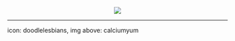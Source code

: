 <p align="center">
<img src="https://64.media.tumblr.com/674e3ec68cab48842dd9c85b812782b6/46d3db139570c514-57/s2048x3072/fd059cc91dabf5bb20048188e14c41834461e95e.png"/>
</p>

***
icon: doodlelesbians, img above: calciumyum


